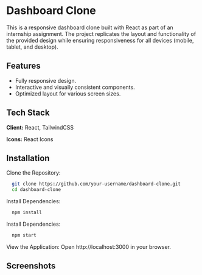 
# Dashboard Clone

This is a responsive dashboard clone built with React as part of an internship assignment. The project replicates the layout and functionality of the provided design while ensuring responsiveness for all devices (mobile, tablet, and desktop).


## Features

- Fully responsive design.
- Interactive and visually consistent components.
- Optimized layout for various screen sizes.


## Tech Stack

**Client:** React, TailwindCSS

**Icons:** React Icons


## Installation

Clone the Repository:

```bash
  git clone https://github.com/your-username/dashboard-clone.git
  cd dashboard-clone
```

Install Dependencies:

```bash
  npm install
```

Install Dependencies:

```bash
  npm start
```

View the Application: Open http://localhost:3000 in your browser.
    
## Screenshots





